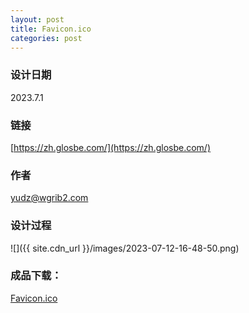 ```yaml
---
layout: post
title: Favicon.ico
categories: post
---
```

### 设计日期
2023.7.1

### 链接
[https://zh.glosbe.com/](https://zh.glosbe.com/)

### 作者
yudz@wgrib2.com

### 设计过程
![]({{ site.cdn_url }}/images/2023-07-12-16-48-50.png)

### 成品下载：
[Favicon.ico](/assets/favicon.png)